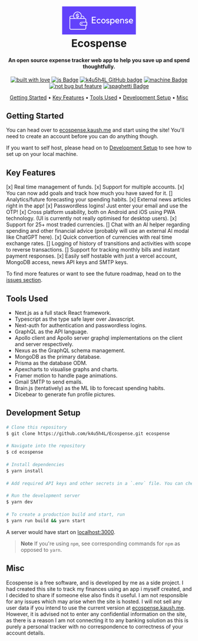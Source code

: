 <h1 align="center">
  <br>
  <a href="https://ecospense.kaush.me">
  <img src="assets/logo-full.png" alt="Ecospense logo" width="200"></a>
  <br>
  Ecospense
  <br>
</h1>

<h4 align="center">An open source expense tracker web app to help you save up and spend thoughtfully. 
<!-- <a href="http://nextjs.org/" target="_blank">Nextjs</a>. -->
</h4>

<p align="center">
  <a href="#"><img alt="built with love" src="https://forthebadge.com/images/badges/built-with-love.svg"/></a>
  <a href="#"><img alt="js Badge" src="https://forthebadge.com/images/badges/made-with-typescript.svg"/></a>
  <a href="https://github.com/k4u5h4L"><img alt="k4u5h4L GitHub badge" height="37" src="https://badgen.net/badge/GitHub/k4u5h4L?icon=github&color=24292e"/></a>
  <a href="#"><img alt="machine Badge" height="37" src="https://forthebadge.com/images/badges/works-on-my-machine.svg"/></a>
  <a href="#"><img alt="not bug but feature" height="37" src="https://forthebadge.com/images/badges/not-a-bug-a-feature.svg"/></a>
  <a href="#"><img alt="spaghetti Badge" src="https://forthebadge.com/images/badges/contains-tasty-spaghetti-code.svg"/></a>
</p>

<p align="center">
  <a href="#getting-started">Getting Started</a> •
  <a href="#key-features">Key Features</a> •
  <a href="#tools-used">Tools Used</a> •
  <a href="#development-setup">Development Setup</a> •
  <a href="#misc">Misc</a>
</p>

## Getting Started

You can head over to [ecospense.kaush.me](https://ecospense.kaush.me) and start using the site! You'll need to create an account before you can do anything though.

If you want to self host, please head on to <a href="#development-setup">Development Setup</a> to see how to set up on your local machine.

## Key Features

[x] Real time management of funds.
[x] Support for multiple accounts.
[x] You can now add goals and track how much you have saved for it.
[] Analytics/future forecasting your spending habits.
[x] External news articles right in the app!
[x] Passwordless logins! Just enter your email and use the OTP!
[x] Cross platform usability, both on Android and iOS using PWA technology. (UI is currently not really optimised for desktop users).
[x] Support for 25+ most traded currencies.
[] Chat with an AI helper regarding spending and other financial advice (probably will use an external AI modal like ChatGPT here).
[x] Quick convertion of currencies with real time exchange rates.
[] Logging of history of transitions and activities with scope to reverse transactions.
[] Support for tracking monthly bills and instant payment responses.
[x] Easily self hostable with just a vercel account, MongoDB access, news API keys and SMTP keys.

To find more features or want to see the future roadmap, head on to the [issues section](https://github.com/k4u5h4L/Ecospense/issues).

## Tools Used

-   Next.js as a full stack React framework.
-   Typescript as the type safe layer over Javascript.
-   Next-auth for authentication and passwordless logins.
-   GraphQL as the API language.
-   Apollo client and Apollo server graphql implementations on the client and server respectively.
-   Nexus as the GraphQL schema management.
-   MongoDB as the primary database.
-   Prisma as the database ODM.
-   Apexcharts to visualise graphs and charts.
-   Framer motion to handle page animations.
-   Gmail SMTP to send emails.
-   Brain.js (tentatively) as the ML lib to forecast spending habits.
-   Dicebear to generate fun profile pictures.

## Development Setup

```bash
# Clone this repository
$ git clone https://github.com/k4u5h4L/Ecospense.git ecospense

# Navigate into the repository
$ cd ecospense

# Install dependencies
$ yarn install

# Add required API keys and other secrets in a `.env` file. You can check the `.env.sample` file to view the different API keys which are required.

# Run the development server
$ yarn dev

# To create a production build and start, run
$ yarn run build && yarn start
```

A server would have start on [localhost:3000](http://localhost:3000/).

> **Note**
> If you're using `npm`, see corresponding commands for `npm` as opposed to `yarn`.

## Misc

Ecospense is a free software, and is developed by me as a side project. I had created this site to track my finances using an app i myself created, and I decided to share if someone else also finds it useful. I am not responsible for any issues which may arise when the site is hosted. I will not sell any user data if you intend to use the current version at [ecospense.kaush.me](https://ecospense.kaush.me). However, it is advised not to enter any confidential information on the site, as there is a reason I am not connecting it to any banking solution as this is purely a personal tracker with no correspondence to correctness of your account details.

<!-- END -->
